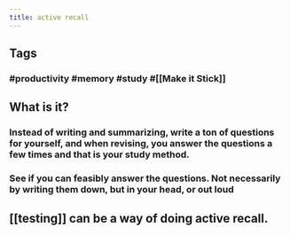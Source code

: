 ```yaml
---
title: active recall
---
```


## Tags
### #productivity #memory #study #[[Make it Stick]]
## What is it?
### Instead of writing and summarizing, write a ton of questions for yourself, and when revising, you answer the questions a few times and that is your study method.
### See if you can feasibly answer the questions. Not necessarily by writing them down, but in your head, or out loud
## [[testing]] can be a way of doing active recall.

